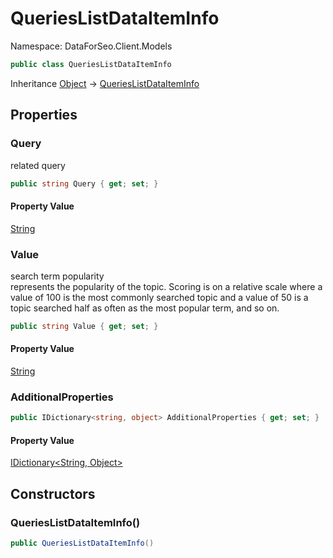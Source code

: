 # QueriesListDataItemInfo

Namespace: DataForSeo.Client.Models

```csharp
public class QueriesListDataItemInfo
```

Inheritance [Object](https://docs.microsoft.com/en-us/dotnet/api/system.object) → [QueriesListDataItemInfo](./dataforseo.client.models.querieslistdataiteminfo.md)

## Properties

### **Query**

related query

```csharp
public string Query { get; set; }
```

#### Property Value

[String](https://docs.microsoft.com/en-us/dotnet/api/system.string)<br>

### **Value**

search term popularity
 <br>represents the popularity of the topic. Scoring is on a relative scale where a value of 100 is the most commonly searched topic and a value of 50 is a topic searched half as often as the most popular term, and so on.

```csharp
public string Value { get; set; }
```

#### Property Value

[String](https://docs.microsoft.com/en-us/dotnet/api/system.string)<br>

### **AdditionalProperties**

```csharp
public IDictionary<string, object> AdditionalProperties { get; set; }
```

#### Property Value

[IDictionary&lt;String, Object&gt;](https://docs.microsoft.com/en-us/dotnet/api/system.collections.generic.idictionary-2)<br>

## Constructors

### **QueriesListDataItemInfo()**

```csharp
public QueriesListDataItemInfo()
```
